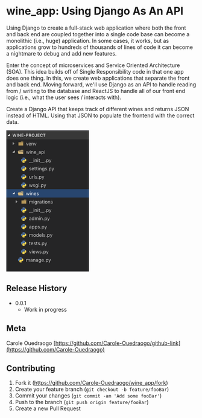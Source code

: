 # wine_app: Using Django As An API

Using Django to create a full-stack web application where both the front and back end are coupled together into a single code base can become a monolithic (i.e., huge) application. In some cases, it works, but as applications grow to hundreds of thousands of lines of code it can become a nightmare to debug and add new features.

Enter the concept of microservices and Service Oriented Architecture (SOA). This idea builds off of Single Responsibility code in that one app does one thing. In this, we create web applications that separate the front and back end. Moving forward, we'll use Django as an API to handle reading from / writing to the database and ReactJS to handle all of our front end logic (i.e., what the user sees / interacts with).

Create a Django API that keeps track of different wines and returns JSON instead of HTML. 
Using that JSON to populate the frontend with the correct data.

![](header.png)


## Release History
* 0.0.1
    * Work in progress

## Meta

Carole Ouedraogo
[https://github.com/Carole-Ouedraogo/github-link](https://github.com/Carole-Ouedraogo)

## Contributing

1. Fork it (<https://github.com/Carole-Ouedraogo/wine_app/fork>)
2. Create your feature branch (`git checkout -b feature/fooBar`)
3. Commit your changes (`git commit -am 'Add some fooBar'`)
4. Push to the branch (`git push origin feature/fooBar`)
5. Create a new Pull Request
